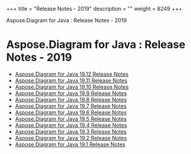 +++
title = "Release Notes - 2019" 
description = "" 
weight = 8249 
+++

Aspose.Diagram for Java : Release Notes - 2019  

# Aspose.Diagram for Java : Release Notes - 2019


*   [Aspose.Diagram for Java 19.12 Release Notes](https://docs2.aspose.com/diagram/java/releasenotes/releasenotes-2019/aspose.diagram+for+java+19.12+release+notes)
*   [Aspose.Diagram for Java 19.11 Release Notes](https://docs2.aspose.com/diagram/java/releasenotes/releasenotes-2019/aspose.diagram+for+java+19.11+release+notes)
*   [Aspose.Diagram for Java 19.10 Release Notes](https://docs2.aspose.com/diagram/java/releasenotes/releasenotes-2019/aspose.diagram+for+java+19.10+release+notes)
*   [Aspose.Diagram for Java 19.9 Release Notes](https://docs2.aspose.com/diagram/java/releasenotes/releasenotes-2019/aspose.diagram+for+java+19.9+release+notes)
*   [Aspose.Diagram for Java 19.8 Release Notes](https://docs2.aspose.com/diagram/java/releasenotes/releasenotes-2019/aspose.diagram+for+java+19.8+release+notes)
*   [Aspose.Diagram for Java 19.7 Release Notes](https://docs2.aspose.com/diagram/java/releasenotes/releasenotes-2019/aspose.diagram+for+java+19.7+release+notes)
*   [Aspose.Diagram for Java 19.6 Release Notes](https://docs2.aspose.com/diagram/java/releasenotes/releasenotes-2019/aspose.diagram+for+java+19.6+release+notes)
*   [Aspose.Diagram for Java 19.5 Release Notes](https://docs2.aspose.com/diagram/java/releasenotes/releasenotes-2019/aspose.diagram+for+java+19.5+release+notes)
*   [Aspose.Diagram for Java 19.4 Release Notes](https://docs2.aspose.com/diagram/java/releasenotes/releasenotes-2019/aspose.diagram+for+java+19.4+release+notes)
*   [Aspose.Diagram for Java 19.3 Release Notes](https://docs2.aspose.com/diagram/java/releasenotes/releasenotes-2019/aspose.diagram+for+java+19.3+release+notes)
*   [Aspose.Diagram for Java 19.2 Release Notes](https://docs2.aspose.com/diagram/java/releasenotes/releasenotes-2019/aspose.diagram+for+java+19.2+release+notes)
*   [Aspose.Diagram for Java 19.1 Release Notes](https://docs2.aspose.com/diagram/java/releasenotes/releasenotes-2019/aspose.diagram+for+java+19.1+release+notes)


